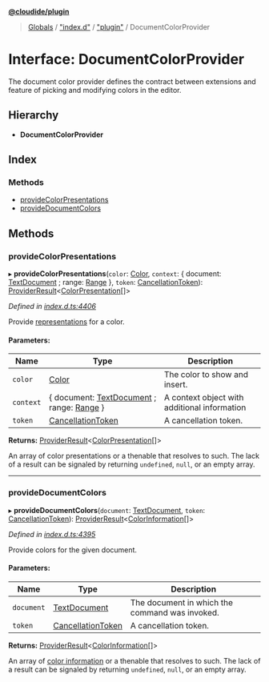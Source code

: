**[@cloudide/plugin](../README.md)**

> [Globals](../README.md) / ["index.d"](../modules/_index_d_.md) / ["plugin"](../modules/_index_d_._plugin_.md) / DocumentColorProvider

# Interface: DocumentColorProvider

The document color provider defines the contract between extensions and feature of
picking and modifying colors in the editor.

## Hierarchy

* **DocumentColorProvider**

## Index

### Methods

* [provideColorPresentations](_index_d_._plugin_.documentcolorprovider.md#providecolorpresentations)
* [provideDocumentColors](_index_d_._plugin_.documentcolorprovider.md#providedocumentcolors)

## Methods

### provideColorPresentations

▸ **provideColorPresentations**(`color`: [Color](../classes/_index_d_._plugin_.color.md), `context`: { document: [TextDocument](_index_d_._plugin_.textdocument.md) ; range: [Range](../classes/_index_d_._plugin_.range.md)  }, `token`: [CancellationToken](_index_d_._plugin_.cancellationtoken.md)): [ProviderResult](../modules/_index_d_._plugin_.md#providerresult)\<[ColorPresentation](../classes/_index_d_._plugin_.colorpresentation.md)[]>

*Defined in [index.d.ts:4406](https://github.com/shuyaqian/cloudide-plugin-api/blob/6d83fa1/index.d.ts#L4406)*

Provide [representations](#ColorPresentation) for a color.

#### Parameters:

Name | Type | Description |
------ | ------ | ------ |
`color` | [Color](../classes/_index_d_._plugin_.color.md) | The color to show and insert. |
`context` | { document: [TextDocument](_index_d_._plugin_.textdocument.md) ; range: [Range](../classes/_index_d_._plugin_.range.md)  } | A context object with additional information |
`token` | [CancellationToken](_index_d_._plugin_.cancellationtoken.md) | A cancellation token. |

**Returns:** [ProviderResult](../modules/_index_d_._plugin_.md#providerresult)\<[ColorPresentation](../classes/_index_d_._plugin_.colorpresentation.md)[]>

An array of color presentations or a thenable that resolves to such. The lack of a result
can be signaled by returning `undefined`, `null`, or an empty array.

___

### provideDocumentColors

▸ **provideDocumentColors**(`document`: [TextDocument](_index_d_._plugin_.textdocument.md), `token`: [CancellationToken](_index_d_._plugin_.cancellationtoken.md)): [ProviderResult](../modules/_index_d_._plugin_.md#providerresult)\<[ColorInformation](../classes/_index_d_._plugin_.colorinformation.md)[]>

*Defined in [index.d.ts:4395](https://github.com/shuyaqian/cloudide-plugin-api/blob/6d83fa1/index.d.ts#L4395)*

Provide colors for the given document.

#### Parameters:

Name | Type | Description |
------ | ------ | ------ |
`document` | [TextDocument](_index_d_._plugin_.textdocument.md) | The document in which the command was invoked. |
`token` | [CancellationToken](_index_d_._plugin_.cancellationtoken.md) | A cancellation token. |

**Returns:** [ProviderResult](../modules/_index_d_._plugin_.md#providerresult)\<[ColorInformation](../classes/_index_d_._plugin_.colorinformation.md)[]>

An array of [color information](#ColorInformation) or a thenable that resolves to such. The lack of a result
can be signaled by returning `undefined`, `null`, or an empty array.
